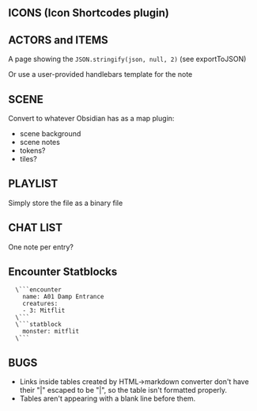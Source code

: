 ## ICONS (Icon Shortcodes plugin)

## ACTORS and ITEMS

A page showing the `JSON.stringify(json, null, 2)` (see exportToJSON)

Or use a user-provided handlebars template for the note

## SCENE

Convert to whatever Obsidian has as a map plugin:

- scene background
- scene notes
- tokens?
- tiles?

## PLAYLIST

Simply store the file as a binary file

## CHAT LIST

One note per entry?

## Encounter Statblocks

```code
  \```encounter
    name: A01 Damp Entrance
    creatures:
    - 3: Mitflit
  \```
  \```statblock
    monster: mitflit
  \```
```

## BUGS

- Links inside tables created by HTML->markdown converter don't have their "|" escaped to be "\|", so the table isn't formatted properly.
- Tables aren't appearing with a blank line before them.